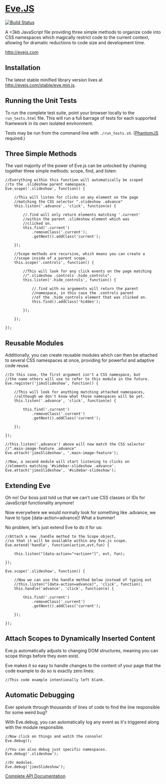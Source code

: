 # [Eve.JS](http://evejs.com)

[![Build Status](https://secure.travis-ci.org/Yuffster/Eve.js.png)](http://travis-ci.org/Yuffster/Eve.js)

A <3kb JavaScript file providing three simple methods to organize code into CSS namespaces which magically restrict code to the current context, allowing for dramatic reductions to code size and development time. 

<http://evejs.com>

## Installation

The latest stable minified library version lives at <http://evejs.com/stable/eve.min.js>.

## Running the Unit Tests

To run the complete test suite, point your browser locally to the `run_tests.html` file.  This will run
a full barrage of tests for each supported framework in its own isolated environment.

Tests may be run from the command line with `./run_tests.sh`.  ([PhantomJS](http://phantomjs.org/) required.)

## Three Simple Methods

The vast majority of the power of Eve.js can be unlocked by chaining together three simple methods: scope, find, and listen:

	//Everything within this function will automatically be scoped
	//to the .slideshow parent namespace.
	Eve.scope('.slideshow', function() {

		//This will listen for clicks on any element on the page
		//matching the CSS selector ".slideshow .advance"
		this.listen('.advance', 'click', function(e) {

			//.find will only return elements matching '.current'
			//within the parent .slideshow element which was
			//clicked on.
			this.find('.current')
				.removeClass('.current');
				.getNext().addClass('current');

		});

		//Scope methods are recursive, which means you can create a
		//scope inside of a parent scope.
		this.scope('.controls', function() {

			//This will look for any click events on the page matching
			//".slideshow .controls .hide_controls".
			this.listen('.hide_controls', function() {

				//.find with no arguments will return the parent
				//namespace, in this case the .controls parent
				//of the .hide_controls element that was clicked on.
				this.find().addClass('hidden');

			});

		});

	});

## Reusable Modules

Additionally, you can create reusable modules which can then be attached to several CSS namespaces at once, providing for powerful and adaptive code reuse.

	//In this case, the first argument isn't a CSS namespace, but
	//the name others will use to refer to this module in the future.
	Eve.register('jimsSlideshow', function() {

		//This will look for anything matching attached namespaces,
		//although we don't know what those namespaces will be yet.
		this.listen('.advance', 'click', function(e) {

			this.find('.current')
				.removeClass('.current')
				.getNext().addClass('current');

		});

	});

	//this.listen('.advance') above will now match the CSS selector
	//".main-image-feature .advance"
	Eve.attach('jimsSlideshow', '.main-image-feature');

	//Now, a second module will start listening to clicks on
	//elements matching '#sidebar-slideshow .advance'.
	Eve.attach('jimsSlideshow', '#sidebar-slideshow');

## Extending Eve

Oh no! Our boss just told us that we can't use CSS classes or IDs for JavaScript functionality anymore!

Now everywhere we would normally look for something like .advance, we have to type [data-action=advance]! What a bummer!

No problem, let's just extend Eve to do it for us:

	//Attach a new .handle method to the Scope object,
	//so that it will be available within any Eve.js scope.
	Eve.extend('handle', function(action,evt,fun) {
	
		this.listen("[data-action="+action+"]", evt, fun);
		
	});
	
	Eve.scope('.slideshow', function() {
	
		//Now we can use the handle method below instead of typing out
		//this.listen("[data-action=advance]", 'click', function);
		this.handle('advance', 'click', function(e) {
		
			this.find('.current')
				.removeClass('.current')
				.getNext().addClass('current');
				
		});
		
	});

## Attach Scopes to Dynamically Inserted Content

Eve.js automatically adjusts to changing DOM structures, meaning you can scope things before they even exist.

Eve makes it so easy to handle changes to the content of your page that the code example to do so is exactly zero lines:

	//This code example intentionally left blank.

## Automatic Debugging

Ever spelunk through thousands of lines of code to find the line responsible for some weird bug?

With Eve.debug, you can automatically log any event as it's triggered along with the module responsible.

	//Now click on things and watch the console!
	Eve.debug();
	
	//You can also debug just specific namespaces.
	Eve.debug('.slideshow');
	
	//Or modules.
	Eve.debug('jimsSlideshow');

[Complete API Documentation](http://github.com/Yuffster/Eve.js/blob/master/docs/API_Documentation.md)